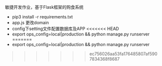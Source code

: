 敏捷开发作业，基于Flask框架的购食系统
* pip3 install -r requirements.txt
* app.js 更改domain
* config下setting文件配置数据库及APP
<<<<<<< HEAD
* export ops_config=local|production && python manage.py runserver
=======
* export ops_config=local|production && python manage.py runserver
>>>>>>> ec756026aa53fa176485807af5907834368f8687
